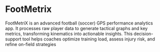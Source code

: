 # FootMetrix
FootMetriX is an advanced football (soccer) GPS performance analytics app. It processes raw player data to generate tactical graphs and key metrics, transforming kinematics into actionable insights. This decision-support tool helps coaches optimize training load, assess injury risk, and refine on-field strategies
